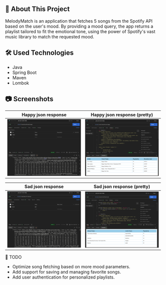 ## :bookmark_tabs: About This Project

MelodyMatch is an application that fetches 5 songs from the Spotify API based on the user's mood. By providing a mood query, the app returns a playlist tailored to fit the emotional tone, using the power of Spotify's vast music library to match the requested mood.

## :hammer_and_wrench: Used Technologies

* Java
* Spring Boot
* Maven
* Lombok

## :camera: Screenshots

Happy json response      |  Happy json response (pretty)
:------------------------:|:-------------------------:
![Menu page](src/main/resources/static/images/json_response_happy_from_spotify_api.png)  |  ![Cart](src/main/resources/static/images/json_response_happy_from_spotify_api_pretty.png)

Sad json response      |  Sad json response (pretty)
:------------------------:|:-------------------------:
![Checkout](src/main/resources/static/images/json_response_sad_from_spotify_api.png)  |  ![Register page](src/main/resources/static/images/json_response_sad_from_spotify_api_pretty.png)

:memo: TODO

* Optimize song fetching based on more mood parameters.
*  Add support for saving and managing favorite songs.
*   Add user authentication for personalized playlists.
